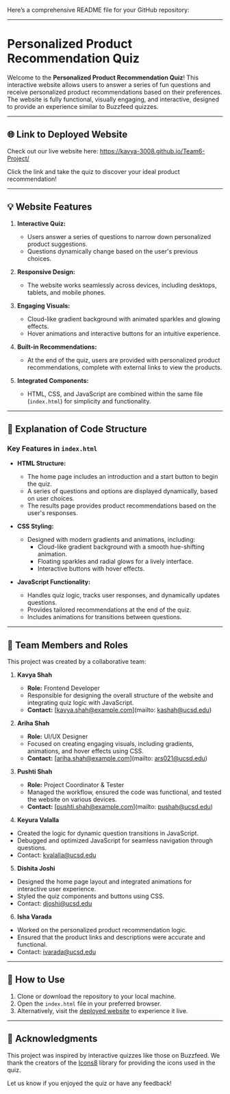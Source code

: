 Here’s a comprehensive README file for your GitHub repository:

---

# Personalized Product Recommendation Quiz

Welcome to the **Personalized Product Recommendation Quiz**! This interactive website allows users to answer a series of fun questions and receive personalized product recommendations based on their preferences. The website is fully functional, visually engaging, and interactive, designed to provide an experience similar to Buzzfeed quizzes.

---

## 🌐 Link to Deployed Website

Check out our live website here: https://kavya-3008.github.io/Team6-Project/

Click the link and take the quiz to discover your ideal product recommendation!

---

## 💡 Website Features

1. **Interactive Quiz:**
   - Users answer a series of questions to narrow down personalized product suggestions.
   - Questions dynamically change based on the user's previous choices.
   
2. **Responsive Design:**
   - The website works seamlessly across devices, including desktops, tablets, and mobile phones.

3. **Engaging Visuals:**
   - Cloud-like gradient background with animated sparkles and glowing effects.
   - Hover animations and interactive buttons for an intuitive experience.

4. **Built-in Recommendations:**
   - At the end of the quiz, users are provided with personalized product recommendations, complete with external links to view the products.

5. **Integrated Components:**
   - HTML, CSS, and JavaScript are combined within the same file (`index.html`) for simplicity and functionality.

---

## 📂 Explanation of Code Structure

### Key Features in `index.html`

- **HTML Structure:**
  - The home page includes an introduction and a start button to begin the quiz.
  - A series of questions and options are displayed dynamically, based on user choices.
  - The results page provides product recommendations based on the user's responses.

- **CSS Styling:**
  - Designed with modern gradients and animations, including:
    - Cloud-like gradient background with a smooth hue-shifting animation.
    - Floating sparkles and radial glows for a lively interface.
    - Interactive buttons with hover effects.

- **JavaScript Functionality:**
  - Handles quiz logic, tracks user responses, and dynamically updates questions.
  - Provides tailored recommendations at the end of the quiz.
  - Includes animations for transitions between questions.

---

## 🎨 Team Members and Roles

This project was created by a collaborative team:

1. **Kavya Shah**  
   - **Role:** Frontend Developer  
   - Responsible for designing the overall structure of the website and integrating quiz logic with JavaScript.  
   - **Contact:** [kavya.shah@example.com](mailto: kashah@ucsd.edu)

2. **Ariha Shah**  
   - **Role:** UI/UX Designer  
   - Focused on creating engaging visuals, including gradients, animations, and hover effects using CSS.  
   - **Contact:** [ariha.shah@example.com](mailto: ars021@ucsd.edu)

3. **Pushti Shah**  
   - **Role:** Project Coordinator & Tester  
   - Managed the workflow, ensured the code was functional, and tested the website on various devices.  
   - **Contact:** [pushti.shah@example.com](mailto: pushah@ucsd.edu)
  
4. **Keyura Valalla**  
- Created the logic for dynamic question transitions in JavaScript.
- Debugged and optimized JavaScript for seamless navigation through questions.
- Contact: [kvalalla@ucsd.edu](mailto:kvalalla@ucsd.edu)

5. **Dishita Joshi**  
- Designed the home page layout and integrated animations for interactive user experience.
- Styled the quiz components and buttons using CSS.
- Contact: [djoshi@ucsd.edu](mailto:djoshi@ucsd.edu)

6. **Isha Varada**  
- Worked on the personalized product recommendation logic.
- Ensured that the product links and descriptions were accurate and functional.
- Contact: [ivarada@ucsd.edu](mailto:ivarada@ucsd.edu)

---

## 🚀 How to Use

1. Clone or download the repository to your local machine.
2. Open the `index.html` file in your preferred browser.
3. Alternatively, visit the [deployed website](https://your-github-username.github.io/your-repository-name/) to experience it live.

---

## 🙏 Acknowledgments

This project was inspired by interactive quizzes like those on Buzzfeed. We thank the creators of the [Icons8](https://icons8.com/) library for providing the icons used in the quiz.

Let us know if you enjoyed the quiz or have any feedback!


